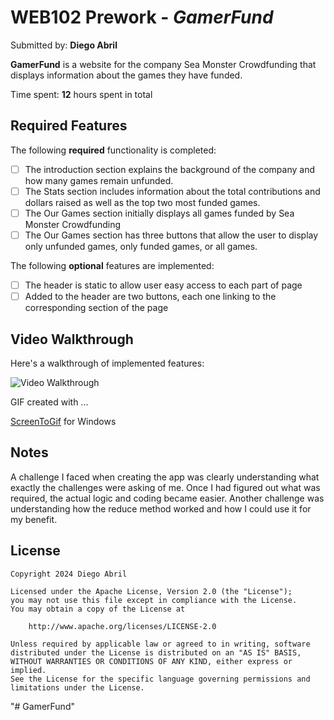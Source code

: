 # WEB102 Prework - *GamerFund*

Submitted by: **Diego Abril**

**GamerFund** is a website for the company Sea Monster Crowdfunding that displays information about the games they have funded.

Time spent: **12** hours spent in total

## Required Features

The following **required** functionality is completed:

* [ ] The introduction section explains the background of the company and how many games remain unfunded.
* [ ] The Stats section includes information about the total contributions and dollars raised as well as the top two most funded games.
* [ ] The Our Games section initially displays all games funded by Sea Monster Crowdfunding
* [ ] The Our Games section has three buttons that allow the user to display only unfunded games, only funded games, or all games.

The following **optional** features are implemented:

* [ ] The header is static to allow user easy access to each part of page
* [ ] Added to the header are two buttons, each one linking to the corresponding section of the page

## Video Walkthrough

Here's a walkthrough of implemented features:

<img src='./assets/x3nqQKP - Imgur.gif' title='Video Walkthrough' width='' alt='Video Walkthrough' />

<!-- Replace this with whatever GIF tool you used! -->
GIF created with ...  

[ScreenToGif](https://www.screentogif.com/) for Windows


## Notes

A challenge I faced when creating the app was clearly understanding what exactly the challenges were asking of me. Once I had figured out what was required, the actual logic and coding became easier. Another challenge was understanding how the reduce method worked and how I could use it for my benefit.

## License

    Copyright 2024 Diego Abril

    Licensed under the Apache License, Version 2.0 (the "License");
    you may not use this file except in compliance with the License.
    You may obtain a copy of the License at

        http://www.apache.org/licenses/LICENSE-2.0

    Unless required by applicable law or agreed to in writing, software
    distributed under the License is distributed on an "AS IS" BASIS,
    WITHOUT WARRANTIES OR CONDITIONS OF ANY KIND, either express or implied.
    See the License for the specific language governing permissions and
    limitations under the License.
"# GamerFund" 
